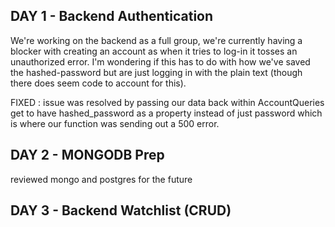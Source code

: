 ## DAY 1 - Backend Authentication
We're working on the backend as a full group, we're currently having a blocker with creating an account as when it tries to log-in it tosses an unauthorized error. I'm wondering if this has to do with how we've saved the hashed-password but are just logging in with the plain text (though there does seem code to account for this).

FIXED : issue was resolved by passing our data back within AccountQueries get to have hashed_password as a property instead of just password which is where our function was sending out a 500 error.

## DAY 2 - MONGODB Prep
reviewed mongo and postgres for the future

## DAY 3 - Backend Watchlist (CRUD)
